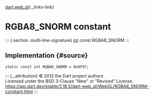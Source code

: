 [dart:web\_gl](../../dart-web_gl/dart-web_gl-library){._links-link}

RGBA8\_SNORM constant
=====================

::: {.section .multi-line-signature}
[int](../../dart-core/int-class) const RGBA8\_SNORM
:::

Implementation {#source}
--------------

``` {.language-dart data-language="dart"}
static const int RGBA8_SNORM = 0x8F97;
```

::: {._attribution}
© 2012 the Dart project authors\
Licensed under the BSD 3-Clause \"New\" or \"Revised\" License.\
<https://api.dart.dev/stable/2.18.5/dart-web_gl/WebGL/RGBA8_SNORM-constant.html>
:::
